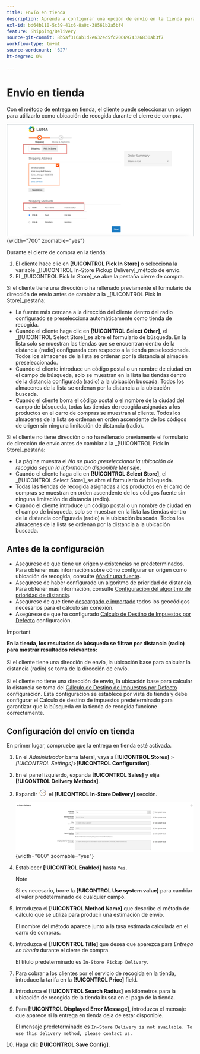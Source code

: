 ```yaml
---
title: Envío en tienda
description: Aprenda a configurar una opción de envío en la tienda para su tienda.
exl-id: bd64b110-5c39-41c6-8a0c-38561b2a5bf4
feature: Shipping/Delivery
source-git-commit: 8b5af316ab1d2e632ed5fc2066974326830ab3f7
workflow-type: tm+mt
source-wordcount: '627'
ht-degree: 0%

---
```


# Envío en tienda

Con el método de entrega en tienda, el cliente puede seleccionar un origen para utilizarlo como ubicación de recogida durante el cierre de compra.

![Método de envío en tienda al finalizar la compra](./assets/luma-in-store-example.png){width="700" zoomable="yes"}

Durante el cierre de compra en la tienda:

1. El cliente hace clic en **[!UICONTROL Pick In Store]** o selecciona la variable _[!UICONTROL In-Store Pickup Delivery]_método de envío.
1. El _[!UICONTROL Pick In Store]_se abre la pestaña cierre de compra.

Si el cliente tiene una dirección o ha rellenado previamente el formulario de dirección de envío antes de cambiar a la _[!UICONTROL Pick In Store]_pestaña:

- La fuente más cercana a la dirección del cliente dentro del radio configurado se preselecciona automáticamente como tienda de recogida.
- Cuando el cliente haga clic en **[!UICONTROL Select Other]**, el _[!UICONTROL Select Store]_se abre el formulario de búsqueda. En la lista solo se muestran las tiendas que se encuentran dentro de la distancia (radio) configurada con respecto a la tienda preseleccionada. Todos los almacenes de la lista se ordenan por la distancia al almacén preseleccionado.
- Cuando el cliente introduce un código postal o un nombre de ciudad en el campo de búsqueda, solo se muestran en la lista las tiendas dentro de la distancia configurada (radio) a la ubicación buscada. Todos los almacenes de la lista se ordenan por la distancia a la ubicación buscada.
- Cuando el cliente borra el código postal o el nombre de la ciudad del campo de búsqueda, todas las tiendas de recogida asignadas a los productos en el carro de compras se muestran al cliente. Todos los almacenes de la lista se ordenan en orden ascendente de los códigos de origen sin ninguna limitación de distancia (radio).

Si el cliente no tiene dirección o no ha rellenado previamente el formulario de dirección de envío antes de cambiar a la _[!UICONTROL Pick In Store]_pestaña:

- La página muestra el _No se pudo preseleccionar la ubicación de recogida según la información disponible_ Mensaje.
- Cuando el cliente haga clic en **[!UICONTROL Select Store]**, el _[!UICONTROL Select Store]_se abre el formulario de búsqueda.
- Todas las tiendas de recogida asignadas a los productos en el carro de compras se muestran en orden ascendente de los códigos fuente sin ninguna limitación de distancia (radio).
- Cuando el cliente introduce un código postal o un nombre de ciudad en el campo de búsqueda, solo se muestran en la lista las tiendas dentro de la distancia configurada (radio) a la ubicación buscada. Todos los almacenes de la lista se ordenan por la distancia a la ubicación buscada.

## Antes de la configuración

- Asegúrese de que tiene un origen y existencias no predeterminados. Para obtener más información sobre cómo configurar un origen como ubicación de recogida, consulte [Añadir una fuente](../inventory-management/sources-add.md).
- Asegúrese de haber configurado un algoritmo de prioridad de distancia. Para obtener más información, consulte [Configuración del algoritmo de prioridad de distancia](../inventory-management/distance-priority-algorithm.md).
- Asegúrese de que tiene [descargado e importado](../inventory-management/cli.md#import-geocodes) todos los geocódigos necesarios para el cálculo sin conexión.
- Asegúrese de que ha configurado [Cálculo de Destino de Impuestos por Defecto](../configuration-reference/sales/tax.md#default-tax-destination-calculation) configuración.

>[!IMPORTANT]
>
>**En la tienda, los resultados de búsqueda se filtran por distancia (radio) para mostrar resultados relevantes:**<br><br>
>Si el cliente tiene una dirección de envío, la ubicación base para calcular la distancia (radio) se toma de la dirección de envío.<br><br>
>Si el cliente no tiene una dirección de envío, la ubicación base para calcular la distancia se toma del [Cálculo de Destino de Impuestos por Defecto](../configuration-reference/sales/tax.md#default-tax-destination-calculation) configuración. Esta configuración se establece por vista de tienda y debe configurar el Cálculo de destino de impuestos predeterminado para garantizar que la búsqueda en la tienda de recogida funcione correctamente.

## Configuración del envío en tienda

En primer lugar, compruebe que la entrega en tienda esté activada.

1. En el _Administrador_ barra lateral, vaya a **[!UICONTROL Stores]** > _[!UICONTROL Settings]_>**[!UICONTROL Configuration]**.

1. En el panel izquierdo, expanda **[!UICONTROL Sales]** y elija **[!UICONTROL Delivery Methods]**.

1. Expandir ![Selector de expansión](../assets/icon-display-expand.png) el **[!UICONTROL In-Store Delivery]** sección.

   ![Entrega en tienda](../configuration-reference/sales/assets/delivery-methods-in-store-delivery.png){width="600" zoomable="yes"}

1. Establecer **[!UICONTROL Enabled]** hasta `Yes`.

   >[!NOTE]
   >
   >Si es necesario, borre la **[!UICONTROL Use system value]** para cambiar el valor predeterminado de cualquier campo.

1. Introduzca el **[!UICONTROL Method Name]** que describe el método de cálculo que se utiliza para producir una estimación de envío.

   El nombre del método aparece junto a la tasa estimada calculada en el carro de compras.

1. Introduzca el **[!UICONTROL Title]** que desea que aparezca para _Entrega en tienda_ durante el cierre de compra.

   El título predeterminado es `In-Store Pickup Delivery`.

1. Para cobrar a los clientes por el servicio de recogida en la tienda, introduce la tarifa en la **[!UICONTROL Price]** field.

1. Introduzca el **[!UICONTROL Search Radius]** en kilómetros para la ubicación de recogida de la tienda busca en el pago de la tienda.

1. Para **[!UICONTROL Displayed Error Message]**, introduzca el mensaje que aparece si la entrega en tienda deja de estar disponible.

   El mensaje predeterminado es `In-Store Delivery is not available. To use this delivery method, please contact us.`

1. Haga clic **[!UICONTROL Save Config]**.
